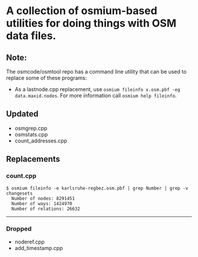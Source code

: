 # A collection of osmium-based utilities for doing things with OSM data files.


## Note:

The osmcode/osmtool repo has a command line utility that can be used to replace some of these programs:

* As a lastnode.cpp replacement, use `osmium fileinfo x.osm.pbf -eg data.maxid.nodes`.
  For more information call `osmium help fileinfo`.

## Updated
* osmgrep.cpp
* osmstats.cpp
* count_addresses.cpp


## Replacements

### count.cpp

    $ osmium fileinfo -e karlsruhe-regbez.osm.pbf | grep Number | grep -v changesets
      Number of nodes: 8291451
      Number of ways: 1424970
      Number of relations: 26632

---
### Dropped

* noderef.cpp
* add_timestamp.cpp
